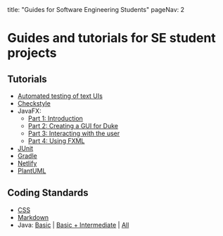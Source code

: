 <frontmatter>
  title: "Guides for Software Engineering Students"
  pageNav: 2
</frontmatter>

# Guides and tutorials for SE student projects

## Tutorials

* [Automated testing of text UIs](tutorials/textUiTestingTutorial.html)
* [Checkstyle](tutorials/checkstyleTutorial.html)
* JavaFX:
  * [Part 1: Introduction](tutorials/javaFxTutorialPart1.html)
  * [Part 2: Creating a GUI for Duke](tutorials/javaFxTutorialPart2.html)
  * [Part 3: Interacting with the user](tutorials/javaFxTutorialPart3.html)
  * [Part 4: Using FXML](tutorials/javaFxTutorialPart4.html)
* [JUnit](tutorials/junitTutorial.html)
* [Gradle](tutorials/gradleTutorial.html)
* [Netlify](tutorials/netlifyTutorial.html)
* [PlantUML](tutorials/plantUmlTutorial.html)

## Coding Standards

* [CSS](standards/css)
* [Markdown](standards/markdown)
* Java: [Basic](standards/java/basic.html) | [Basic + Intermediate](standards/java/intermediate.html) | [All](standards/java/index.html)
